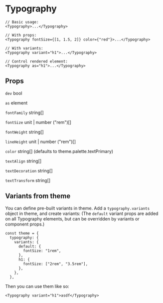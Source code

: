 # Typography

```
// Basic usage:
<Typography>...</Typography>

// With props:
<Typography fontSize={[1, 1.5, 2]} color={"red"}>...</Typography>

// With variants:
<Typography variant="h1">...</Typography>

// Control rendered element:
<Typography as="h1">...</Typography>

```

## Props

`dev` bool

`as` element

`fontFamily` string[]

`fontSize` unit | number ("rem")[]

`fontWeight` string[]

`lineHeight` unit | number ("rem")[]

`color` string[] (defaults to theme.palette.textPrimary)

`textAlign` string[]

`textDecoration` string[]

`textTransform` string[]

## Variants from theme

You can define pre-built variants in theme. Add a `typography.variants` object in theme, and create variants: (The `default` variant props are added on all Typography elements, but can be overridden by variants or component props.)

```
const theme = {
  typography: {
    variants: {
      default: {
        fontSize: "1rem",
      },
      h1: {
        fontSize: ["2rem", "3.5rem"],
      },
    },
  },
```

Then you can use them like so:

```
<Typography variant="h1">asdf</Typography>
```
